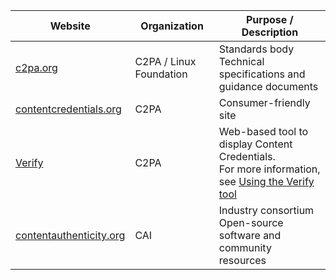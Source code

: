 
| Website  | Organization  | Purpose / Description  |
| -------- | ------------- | ---------------------- |
| [c2pa.org](https://c2pa.org/) | C2PA / Linux Foundation | Standards body<br/>Technical specifications and guidance documents |
| [contentcredentials.org](https://contentcredentials.org/) | C2PA | Consumer-friendly site  |
| [Verify](https://contentcredentials.org/verify) | C2PA | Web-based tool to display Content Credentials. <br/> For more information, see [Using the Verify tool](verify) |
| [contentauthenticity.org](https://contentauthenticity.org/) | CAI | Industry consortium<br/>Open-source software and community resources  |
